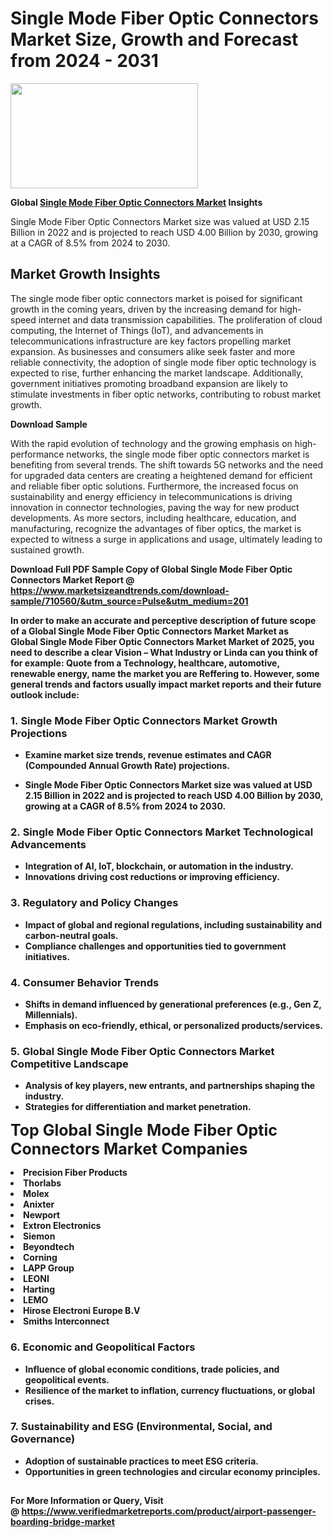<H1>Single Mode Fiber Optic Connectors Market Size, Growth and Forecast from 2024 - 2031</H1><img class="aligncenter size-medium wp-image-584254" src="https://thirdeyenews.in/wp-content/uploads/2024/09/Global-Market-Research-300x168.jpeg" alt="" width="300" height="168" /><p><strong>Global&nbsp;<a href="https://www.marketsizeandtrends.com/download-sample/710560/&amp;utm_source=Pulse&amp;utm_medium=201">Single Mode Fiber Optic Connectors Market</a> Insights</strong></p><p>Single Mode Fiber Optic Connectors Market size was valued at USD 2.15 Billion in 2022 and is projected to reach USD 4.00 Billion by 2030, growing at a CAGR of 8.5% from 2024 to 2030.</p><p><h2>Market Growth Insights</h2> <p>The single mode fiber optic connectors market is poised for significant growth in the coming years, driven by the increasing demand for high-speed internet and data transmission capabilities. The proliferation of cloud computing, the Internet of Things (IoT), and advancements in telecommunications infrastructure are key factors propelling market expansion. As businesses and consumers alike seek faster and more reliable connectivity, the adoption of single mode fiber optic technology is expected to rise, further enhancing the market landscape. Additionally, government initiatives promoting broadband expansion are likely to stimulate investments in fiber optic networks, contributing to robust market growth.</p> <p><strong>Download Sample</strong></p> <p>With the rapid evolution of technology and the growing emphasis on high-performance networks, the single mode fiber optic connectors market is benefiting from several trends. The shift towards 5G networks and the need for upgraded data centers are creating a heightened demand for efficient and reliable fiber optic solutions. Furthermore, the increased focus on sustainability and energy efficiency in telecommunications is driving innovation in connector technologies, paving the way for new product developments. As more sectors, including healthcare, education, and manufacturing, recognize the advantages of fiber optics, the market is expected to witness a surge in applications and usage, ultimately leading to sustained growth.</p> <p><strong></p><p><span class=""><strong>Download Full PDF Sample Copy of Global Single Mode Fiber Optic Connectors Market Report</strong> @ <a href="https://www.marketsizeandtrends.com/download-sample/710560/&amp;utm_source=Pulse&amp;utm_medium=201" target="_blank">https://www.marketsizeandtrends.com/download-sample/710560/&amp;utm_source=Pulse&amp;utm_medium=201</a></span></p><p>In order to make an accurate and perceptive description of future scope of a Global&nbsp;Single Mode Fiber Optic Connectors Market Market as Global&nbsp;Single Mode Fiber Optic Connectors Market Market of 2025, you need to describe a clear Vision &ndash; What Industry or Linda can you think of for example: Quote from a Technology, healthcare, automotive, renewable energy, name the market you are Reffering to. However, some general trends and factors usually impact market reports and their future outlook include:</p><h3>1.&nbsp;<strong>Single Mode Fiber Optic Connectors Market Growth Projections</strong></h3><ul><li>Examine market size trends, revenue estimates and CAGR (Compounded Annual Growth Rate) projections.</li><li><p>Single Mode Fiber Optic Connectors Market size was valued at USD 2.15 Billion in 2022 and is projected to reach USD 4.00 Billion by 2030, growing at a CAGR of 8.5% from 2024 to 2030.</p></li></ul><h3>2.&nbsp;<strong>Single Mode Fiber Optic Connectors Market Technological Advancements</strong></h3><ul><li>Integration of AI, IoT, blockchain, or automation in the industry.</li><li>Innovations driving cost reductions or improving efficiency.</li></ul><h3>3.&nbsp;<strong>Regulatory and Policy Changes</strong></h3><ul><li>Impact of global and regional regulations, including sustainability and carbon-neutral goals.</li><li>Compliance challenges and opportunities tied to government initiatives.</li></ul><h3>4.&nbsp;<strong>Consumer Behavior Trends</strong></h3><ul><li>Shifts in demand influenced by generational preferences (e.g., Gen Z, Millennials).</li><li>Emphasis on eco-friendly, ethical, or personalized products/services.</li></ul><h3>5.&nbsp;<strong>Global Single Mode Fiber Optic Connectors Market Competitive Landscape</strong></h3><ul><li>Analysis of key players, new entrants, and partnerships shaping the industry.</li><li>Strategies for differentiation and market penetration.</li></ul><p data-pm-slice="1 1 []"><span style="color: inherit; font-family: inherit; font-size: 25px;">Top Global Single Mode Fiber Optic Connectors Market Companies</span></p><div class="" data-test-id=""><p><li>Precision Fiber Products</li><li> Thorlabs</li><li> Molex</li><li> Anixter</li><li> Newport</li><li> Extron Electronics</li><li> Siemon</li><li> Beyondtech</li><li> Corning</li><li> LAPP Group</li><li> LEONI</li><li> Harting</li><li> LEMO</li><li> Hirose Electroni Europe B.V</li><li> Smiths Interconnect</li></p></div><h3>6.&nbsp;<strong>Economic and Geopolitical Factors</strong></h3><ul><li>Influence of global economic conditions, trade policies, and geopolitical events.</li><li>Resilience of the market to inflation, currency fluctuations, or global crises.</li></ul><h3>7.&nbsp;<strong>Sustainability and ESG (Environmental, Social, and Governance)</strong></h3><ul><li>Adoption of sustainable practices to meet ESG criteria.</li><li>Opportunities in green technologies and circular economy principles.</li></ul><h2><strong style="font-size: 14px;">For More Information or Query, Visit @&nbsp;</strong><a style="background-color: #ffffff; font-size: 14px;" href="https://www.marketsizeandtrends.com/report/single-mode-fiber-optic-connectors-market/" target="_blank">https://www.verifiedmarketreports.com/product/airport-passenger-boarding-bridge-market</a></h2>
